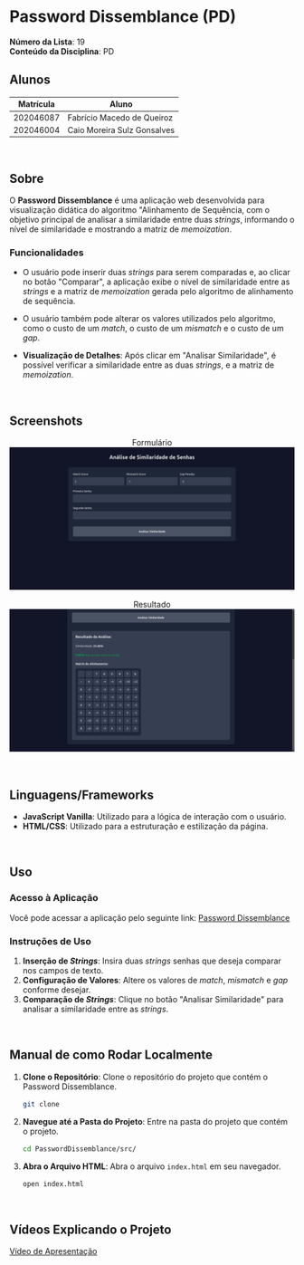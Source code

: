 # Password Dissemblance (PD)

**Número da Lista**: 19<br>
**Conteúdo da Disciplina**: PD<br>

## Alunos
| Matrícula | Aluno                       |
|-----------|-----------------------------|
| 202046087 | Fabrício Macedo de Queiroz  |
| 202046004 | Caio Moreira Sulz Gonsalves |

<br>

## Sobre 

O **Password Dissemblance** é uma aplicação web desenvolvida para visualização didática do algoritmo "Alinhamento de Sequência, com o objetivo principal de analisar a similaridade entre duas _strings_, informando o nível de similaridade e mostrando a matriz de _memoization_.

### Funcionalidades

- O usuário pode inserir duas _strings_ para serem comparadas e, ao clicar no botão "Comparar", a aplicação exibe o nível de similaridade entre as _strings_ e a matriz de _memoization_ gerada pelo algoritmo de alinhamento de sequência.

- O usuário também pode alterar os valores utilizados pelo algoritmo, como o custo de um _match_, o custo de um _mismatch_ e o custo de um _gap_.

- **Visualização de Detalhes**: Após clicar em "Analisar Similaridade", é possível verificar a similaridade entre as duas _strings_, e a matriz de _memoization_.

<br>

## Screenshots

<center>

<div>
    <p>Formulário
        <img src="assets/form.png">
    </p>
    <p>Resultado
        <img src="assets/result.png">
    </p>
</div>

</center>

<br>

## Linguagens/Frameworks

- **JavaScript Vanilla**: Utilizado para a lógica de interação com o usuário.
- **HTML/CSS**: Utilizado para a estruturação e estilização da página.

<br>

## Uso

### Acesso à Aplicação

Você pode acessar a aplicação pelo seguinte link: [Password Dissemblance](https://password-dissemblance.pages.dev/)

### Instruções de Uso

1. **Inserção de _Strings_**: Insira duas _strings_ senhas que deseja comparar nos campos de texto.
2. **Configuração de Valores**: Altere os valores de _match_, _mismatch_ e _gap_ conforme desejar.
3. **Comparação de _Strings_**: Clique no botão "Analisar Similaridade" para analisar a similaridade entre as _strings_.

<br>

## Manual de como Rodar Localmente

1. **Clone o Repositório**: Clone o repositório do projeto que contém o Password Dissemblance.

   ```bash
   git clone
    ```

2. **Navegue até a Pasta do Projeto**: Entre na pasta do projeto que contém o projeto.

    ```bash
    cd PasswordDissemblance/src/
    ```

3. **Abra o Arquivo HTML**: Abra o arquivo `index.html` em seu navegador.

    ```bash
    open index.html
    ```

<br>

## Vídeos Explicando o Projeto

<a href="https://youtu.be/kOfSdcB5aVo">
</a>

[Vídeo de Apresentação](https://youtu.be/kOfSdcB5aVo)

<br>
